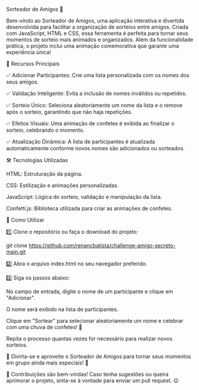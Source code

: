 Sorteador de Amigos 🎉

Bem-vindo ao Sorteador de Amigos, uma aplicação interativa e divertida desenvolvida para facilitar a organização de sorteios entre amigos. Criada com JavaScript, HTML e CSS, essa ferramenta é perfeita para tornar seus momentos de sorteio mais animados e organizados. Além da funcionalidade prática, o projeto inclui uma animação comemorativa que garante uma experiência única!

📌 Recursos Principais

✅ Adicionar Participantes: Crie uma lista personalizada com os nomes dos seus amigos.

✅ Validação Inteligente: Evita a inclusão de nomes inválidos ou repetidos.

✅ Sorteio Único: Seleciona aleatoriamente um nome da lista e o remove após o sorteio, garantindo que não haja repetições.

✅ Efeitos Visuais: Uma animação de confetes é exibida ao finalizar o sorteio, celebrando o momento.

✅ Atualização Dinâmica: A lista de participantes é atualizada automaticamente conforme novos nomes são adicionados ou sorteados.

🛠️ Tecnologias Utilizadas

HTML: Estruturação da página.

CSS: Estilização e animações personalizadas.

JavaScript: Lógica do sorteio, validação e manipulação da lista.

Confetti.js: Biblioteca utilizada para criar as animações de confetes.

🚀 Como Utilizar

1️⃣ Clone o repositório ou faça o download do projeto:

 git clone https://github.com/renancbatista/challenge-amigo-secreto-main.git

2️⃣ Abra o arquivo index.html no seu navegador preferido.

3️⃣ Siga os passos abaixo:

No campo de entrada, digite o nome de um participante e clique em "Adicionar".

O nome será exibido na lista de participantes.

Clique em "Sortear" para selecionar aleatoriamente um nome e celebrar com uma chuva de confetes! 🎊

Repita o processo quantas vezes for necessário para realizar novos sorteios.

🎉 Divirta-se e aproveite o Sorteador de Amigos para tornar seus momentos em grupo ainda mais especiais! 🎉

📌 Contribuições são bem-vindas! Caso tenha sugestões ou queira aprimorar o projeto, sinta-se à vontade para enviar um pull request. 😉
